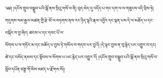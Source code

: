 ﻿  
༄༅། །དངོས་གྲུབ་བསྒྲུབ་པའི་སྒོ་ནས་སྲིའུ་གསོ་བ་ནི། བུད་མེད་དུ་འདོད་པ་གང་དག་ལ་ལ་གཟུངས་འདི་བྲིས་ཏེ། གདུགས་སམ་རྒྱལ་མཚན་གྱི་རྩེ་མོ་ལ་བཏགས་ནས་རང་ཉིད་ལྷའི་རྣལ་འབྱོར་དང་ལྡན་པས་དེ་ལ་མཆོད་པ་དང་བསྐོར་བ་བྱ་ཞིང། ཚངས་པ་དང་དབང་པོ་ལ་  
སོགས་པ་ལ་གཏོར་མ་དང་མཆོད་པ་བྱས་ཏེ་གསོལ་བ་གདབ་པར་བྱའོ། །དེ་ལྟར་བྱས་ན་བུ་རྙེད་པར་འགྱུར་བ་དང། ཚེ་དང་བསོད་ནམས་དང་སྟོབས་ལ་སོགས་པ་ཡང་རྙེད་པར་འགྱུར་རོ། །དངོས་གྲུབ་བསྒྲུབ་པའི་སྒོ་ནས་སྲིའུ་གསོ་བ་སློབ་དཔོན་ཙནྡྲ་གོ་མིས་མཛད་པ་རྫོགས་སོ།།  
  
